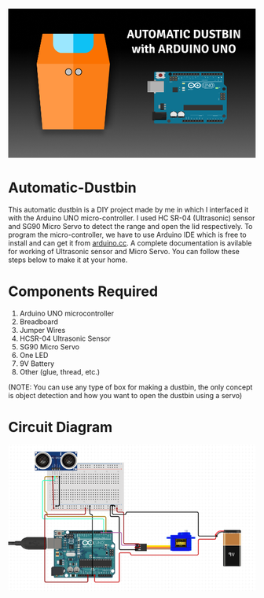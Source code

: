 ![Title Image](https://raw.githubusercontent.com/soniksid/Automatic-Dustbin/main/Dustbin.png)

# Automatic-Dustbin


This automatic dustbin is a DIY project made by me in which I interfaced it with the Arduino UNO micro-controller. I used HC SR-04 (Ultrasonic) sensor and SG90 Micro Servo to detect the range and open the lid respectively. To program the micro-controller, we have to use Arduino IDE which is free to install and can get it from [arduino.cc](https://arduino.cc). A complete documentation is avilable for working of Ultrasonic sensor and Micro Servo. You can follow these steps below to make it at your home.



# Components Required
1. Arduino UNO microcontroller
2. Breadboard
3. Jumper Wires
4. HCSR-04 Ultrasonic Sensor
5. SG90 Micro Servo
6. One LED
7. 9V Battery
8. Other (glue, thread, etc.)

(NOTE: You can use any type of box for making a dustbin, the only concept is object detection and how you want to open the dustbin using a servo)





# Circuit Diagram
![Circuit Image](https://raw.githubusercontent.com/soniksid/Automatic-Dustbin/main/circuit_diagram.png)
